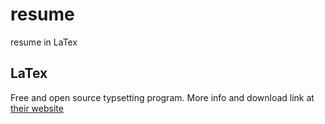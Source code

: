 # resume

resume in LaTex

## LaTex

Free and open source typsetting program. More info and download link at [their website](https://www.latex-project.org/get/)